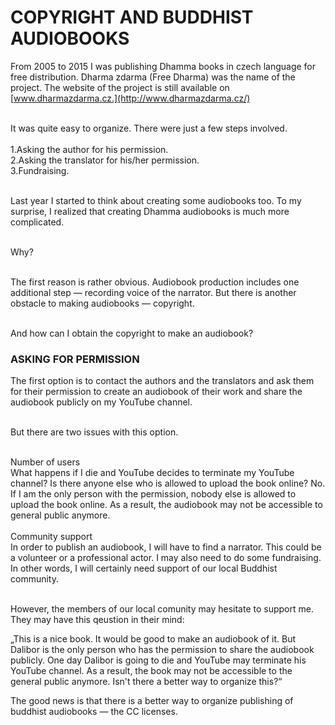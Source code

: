 # COPYRIGHT AND BUDDHIST AUDIOBOOKS

From 2005 to 2015 I was publishing Dhamma books in czech language for free distribution. Dharma zdarma (Free Dharma) was the name of the project. The website of the project is still available on [www.dharmazdarma.cz.](http://www.dharmazdarma.cz/) <br><br>

It was quite easy to organize. There were just a few steps involved.<br><br>
<span>1.</span>Asking the author for his permission.<br>
<span>2.</span>Asking the translator for his/her permission.<br>
<span>3.</span>Fundraising.<br><br>

Last year I started to think about creating some audiobooks too. To my surprise, I realized that creating Dhamma audiobooks is much more complicated.<br><br>

Why?<br><br>

The first reason is rather obvious. Audiobook production includes one additional step — recording voice of the narrator. But there is another obstacle to making audiobooks — copyright. <br><br>

And how can I obtain the copyright to make an audiobook?<br>

### ASKING FOR PERMISSION

The first option is to contact the authors and the translators and ask them for their permission to create an audiobook of their work and share the audiobook publicly on my YouTube channel.<br><br>

But there are two issues with this option.<br><br>

<div class="underline">Number of users</div>
What happens if I die and YouTube decides to terminate my YouTube channel? Is there anyone else who is allowed to upload the book online? No. If I am the only person with the permission, nobody else is allowed to upload the book online. As a result, the audiobook may not be accessible to general public anymore.<br><br>

<div class="underline">Community support</div>
In order to publish an audiobook, I will have to find a narrator. This could be a volunteer or a professional actor. I may also need to do some fundraising. In other words, I will certainly need support of our local Buddhist community.<br><br>

However, the members of our local comunity may hesitate to support me. They may have this qeustion in their mind:

<div class="citace" markdown="1">
„This is a nice book. It would be good to make an audiobook of it. But Dalibor is the only person who has the permission to share the audiobook publicly. One day Dalibor is going to die and YouTube may terminate his YouTube channel. As a result, the book may not be accessible to the general public anymore. Isn't there a better way to organize this?“
</div>

The good news is that there is a better way to organize publishing of buddhist audiobooks — the CC licenses.
